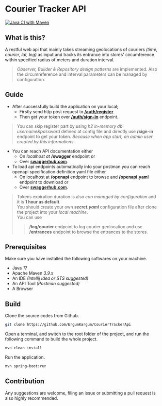# Courier Tracker API

[![Java CI with Maven](https://github.com/ErgunKargun/CourierTrackerApi/actions/workflows/maven.yml/badge.svg)](https://github.com/ErgunKargun/CourierTrackerApi/actions/workflows/maven.yml)

## What is this?

A restful web api that mainly takes streaming geolocations of couriers *(time, courier, lat, lng)* as input and tracks its entrance into stores' circumference within specified radius of meters and duration interval.

> *Observer, Builder & Repository design patterns* are implemented. Also the circumreference and interval parameters can be managed by configuration.

## Guide

* After successfully build the application on your local;
    * Firstly send http post request to [**/auth/register**](http://localhost:8080/auth/register)
    * Then get your token over [**/auth/sign-in**](http://localhost:8080/auth/sign-in) endpoint.
> You can skip register part by using *h2 in-memory db username&password* defined at config file and directly use **/sign-in** endpoint to get your token. *Because when app start, an admin user created by this informations*.  
* You can reach API documentation either
    * On *localhost at* **/swagger** endpoint or
    * Over [**swaggerhub.com**](https://app.swaggerhub.com/apis-docs/ErgunKargun/CourierTrackerApi/v1).
* To load api endpoints automatically into your postman you can reach openapi specification definition yaml file either
    * On localhost at **/openapi** endpoint to browse and **/openapi.yaml** endpoint to download or
    * Over [**swaggerhub.com**](https://app.swaggerhub.com/apis/ErgunKargun/CourierTrackerApi/v1).

> Tokens expiration duration is also *can managed by configuration* and it is **1 hour as default**.  
> You should create your own ***secret.yaml*** configuration file after clone the project into your *local machine*.  
> You can use
>> **/log/courier** endpoint to log courier geolocation and use
>> **/entrances** endpoint to browse the entrances to the stores.  

## Prerequisites

Make sure you have installed the following softwares on your machine.

* Java *17*
* Apache Maven *3.9.x*
* An IDE *(Intellij Idea or STS suggested)*
* An API Tool *(Postman suggested)*
* A Browser

## Build 

Clone the source codes from Github.

```bash
git clone https://github.com/ErgunKargun/CourierTrackerApi
```

Open a terminal, and switch to the root folder of the project, and run the following command to build the whole project.

```bash
mvn clean install
```

Run the application.

```bash
mvn spring-boot:run
```


## Contribution

Any suggestions are welcome, filing an issue or submitting a pull request is also highly recommended.  
